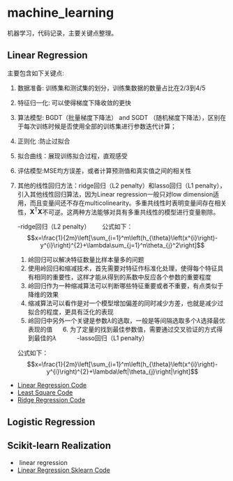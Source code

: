 # machine_learning
机器学习，代码记录，主要关键点整理。

## Linear Regression
主要包含如下关键点: 
1. 数据准备: 训练集和测试集的划分，训练集数据的数量占比在2/3到4/5
2. 特征归一化: 可以使得梯度下降收敛的更快
3. 算法模型: BGDT（批量梯度下降法） and SGDT （随机梯度下降法），区别在于每次训练时候是否使用全部的训练集进行参数迭代计算；
4. 正则化 :防止过拟合
5. 拟合曲线：展现训练拟合过程，直观感受
6. 评估模型:MSE均方误差，或者计算预测值和真实值之间的相关性
7. 其他的线性回归方法：ridge回归（L2 penalty）和lasso回归（L1 penalty），引入其他线性回归算法，因为Linear regression一般只对low dimension适用，而且变量间还不存在multicolinearity。多重共线性时表明变量间存在相关性，$\mathbf{X}^\mathrm{T}\mathbf{X}$不可逆。这两种方法能够对具有多重共线性的模型进行变量剔除。

      -ridge回归（L2 penalty）
      
      公式如下：
      $$x=\frac{1}{2m}\left[\sum_{i=1}^m\left(h_{\theta}\left(x^{i}\right)-y^{i}\right)^{2}+\lambda\sum_{j=1}^n\theta_{j}^2\right]$$
      1. 岭回归可以解决特征数量比样本量多的问题
      2. 使用岭回归和缩减技术，首先需要对特征作标准化处理，使得每个特征具有相同的重要性，这样才能从得到的系数中反应各个参数的重要程度
      3. 岭回归作为一种缩减算法可以判断哪些特征重要或者不重要，有点类似于降维的效果
      4. 缩减算法可以看作是对一个模型增加偏差的同时减少方差，也就是减少过拟合的程度，更具有泛化的表现
      5. 岭回归中另外一个关键是参数$\lambda$的选取，一般是等间隔选取多个$\lambda$选择最优表现的值
      6. 为了定量的找到最佳参数值，需要通过交叉验证的方式得到最佳的$\lambda$
      
      -lasso回归（L1 penalty）
      
      公式如下：
      $$x=\frac{1}{2m}\left[\sum_{i=1}^m\left(h_{\theta}\left(x^{i}\right)-y^{i}\right)^{2}+\lambda\left|\theta_{j}\right|\right]$$


*  [Linear Regression Code](https://github.com/tonyztao/machine_learning/blob/master/linear_regression/Linear%20Regression/Linear_Regression.py/)
* [Least Square Code](https://github.com/tonyztao/machine_learning/blob/master/linear_regression/Linear%20Regression/Least_Square_LR.py)
* [Ridge Regression Code](https://github.com/tonyztao/machine_learning/blob/master/linear_regression/Linear%20Regression/ridge_regresion.py)
## Logistic Regression

## Scikit-learn Realization
*  linear regression
* [Linear Regression Sklearn Code](https://github.com/tonyztao/machine_learning/blob/master/linear_regression/Linear%20Regression/Siciket_learn_LR.py)


